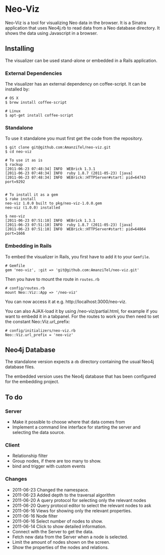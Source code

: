 # Neo-Viz

Neo-Viz is a tool for visualizing Neo data in the browser. It is
a Sinatra application that uses Neo4j.rb to read data from a Neo
database directory. It shows the data using Javascript in a browser.


## Installing

The visualizer can be used stand-alone or embedded in a Rails application.

### External Dependencies

The visualizer has an external dependency on coffee-script. It can be
installed by:

    # OS X
    $ brew install coffee-script

    # Linux
    $ apt-get install coffee-script



### Standalone

To use it standalone you must first get the code from the repository.

    $ git clone git@github.com:AmanziTel/neo-viz.git
    $ cd neo-viz
    
    # To use it as is
    $ rackup
    [2011-06-23 07:48:34] INFO  WEBrick 1.3.1
    [2011-06-23 07:48:34] INFO  ruby 1.8.7 (2011-05-23) [java]
    [2011-06-23 07:48:34] INFO  WEBrick::HTTPServer#start: pid=64743 port=9292

    
    # To install it as a gem
    $ rake install
    neo-viz 1.0.0 built to pkg/neo-viz-1.0.0.gem
    neo-viz (1.0.0) installed
    
    $ neo-viz
    [2011-06-23 07:51:10] INFO  WEBrick 1.3.1
    [2011-06-23 07:51:10] INFO  ruby 1.8.7 (2011-05-23) [java]
    [2011-06-23 07:51:10] INFO  WEBrick::HTTPServer#start: pid=64864 port=1666
    
### Embedding in Rails

To embed the visualizer in Rails, you first have to add it to your `Gemfile`.
   
    # Gemfile
    gem 'neo-viz', :git => 'git@github.com:AmanziTel/neo-viz.git'

Then you have to mount the route in `routes.rb`

    # config/routes.rb
    mount Neo::Viz::App => '/neo-viz'

You can now access it at e.g. http://localhost:3000/neo-viz.

You can also AJAX-load it by using /neo-viz/partial.html, for example if you want
to embedd it in a tabpanel. For the routes to work you then need to set the constant Neo::Viz.url_prefix:

    # config/initializers/neo-viz.rb
    Neo::Viz.url_prefix = 'neo-viz'

## Neo4j Database

The standalone version expects a `db` directory containing the usual
Neo4j database files.
    
The embedded version uses the Neo4j database that has been configured
for the embedding project.



## To do

### Server

* Make it possible to choose where that data comes from
* Implement a command line interface for starting the server and
  selecting the data source.


### Client

* Relationship filter
* Group nodes, if there are too many to show.
* bind and trigger with custom events



### Changes

* 2011-06-23 Changed the namespace.
* 2011-06-23 Added depth to the traversal algorithm
* 2011-06-20 A query protocol for selecting only the relevant nodes
* 2011-06-20 Query protocol editor to select the relevant nodes to ask
* 2011-06-16 Views for showing only the relevant properties.
* 2011-06-16 Node filter
* 2011-06-16 Select number of nodes to show.
* 2011-06-14 Click to show detailed information.
* Connect with the Server to get the data.
* Fetch new data from the Server when a node is selected.
* Limit the amount of nodes shown on the screen.
* Show the properties of the nodes and relations.

